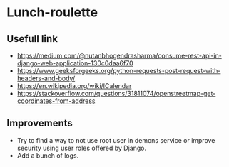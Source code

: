 # Lunch-roulette

## Usefull link

- https://medium.com/@nutanbhogendrasharma/consume-rest-api-in-django-web-application-130c0daa6f70
- https://www.geeksforgeeks.org/python-requests-post-request-with-headers-and-body/
- https://en.wikipedia.org/wiki/ICalendar
- https://stackoverflow.com/questions/31811074/openstreetmap-get-coordinates-from-address

## Improvements

- Try to find a way to not use root user in demons service or improve security using user roles offered by Django.
- Add a bunch of logs.